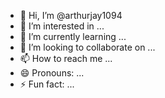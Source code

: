 - 👋 Hi, I’m @arthurjay1094
- 👀 I’m interested in ...
- 🌱 I’m currently learning ...
- 💞️ I’m looking to collaborate on ...
- 📫 How to reach me ...
- 😄 Pronouns: ...
- ⚡ Fun fact: ...

<!---
arthurjay1094/arthurjay1094 is a ✨ special ✨ repository because its `README.md` (this file) appears on your GitHub profile.
You can click the Preview link to take a look at your changes.
--->
